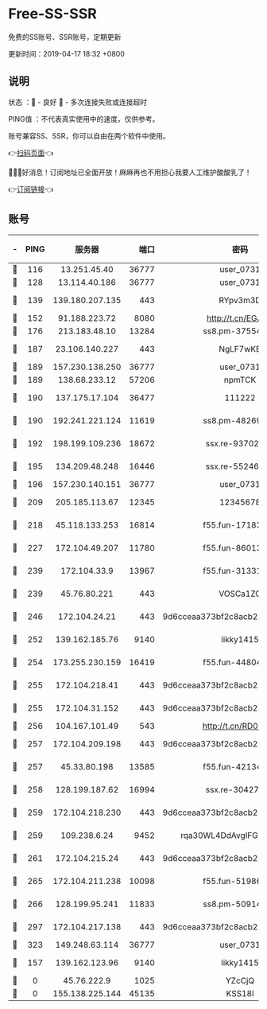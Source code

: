 # Free-SS-SSR

免费的SS账号、SSR账号，定期更新

更新时间：2019-04-17 18:32 +0800

## 说明

状态     ：🙂 - 良好 🙁 - 多次连接失败或连接超时

PING值   ：不代表真实使用中的速度，仅供参考。

账号兼容SS、SSR，你可以自由在两个软件中使用。

👉[扫码页面](https://liesauer.github.io/Free-SS-SSR/)👈

🎉🎉🎉好消息！订阅地址已全面开放！麻麻再也不用担心我要人工维护酸酸乳了！

👉[订阅链接](https://www.liesauer.net/yogurt/subscribe?ACCESS_TOKEN=DAYxR3mMaZAsaqUb)👈

## 账号

|-|PING|服务器|端口|密码|加密方式|区域|
|:----:|:----:|:-----:|-----:|:----:|:----:|:----:|
|🙂|116|13.251.45.40|36777|user_0731|chacha20|SG|
|🙂|128|13.114.40.186|36777|user_0731|chacha20|JP|
|🙂|139|139.180.207.135|443|RYpv3m3D|aes-256-cfb|JP|
|🙂|152|91.188.223.72|8080|http://t.cn/EGJIyrl|rc4-md5|RU|
|🙂|176|213.183.48.10|13284|ss8.pm-37554897|rc4-md5|RU|
|🙂|187|23.106.140.227|443|NgLF7wKB|aes-256-cfb|US|
|🙂|189|157.230.138.250|36777|user_0731|chacha20|US|
|🙂|189|138.68.233.12|57206|npmTCK|rc4-md5|US|
|🙂|190|137.175.17.104|36477|111222|aes-256-cfb|US|
|🙂|190|192.241.221.124|11619|ss8.pm-48269884|aes-256-cfb|US|
|🙂|192|198.199.109.236|18672|ssx.re-93702065|aes-256-cfb|US|
|🙂|195|134.209.48.248|16446|ssx.re-55246161|aes-256-cfb|US|
|🙂|196|157.230.140.151|36777|user_0731|chacha20|US|
|🙂|209|205.185.113.67|12345|12345678|aes-256-cfb|US|
|🙂|218|45.118.133.253|16814|f55.fun-17183295|aes-256-cfb|SG|
|🙂|227|172.104.49.207|11780|f55.fun-86013900|aes-256-cfb|SG|
|🙂|239|172.104.33.9|13967|f55.fun-31331451|aes-256-cfb|SG|
|🙂|239|45.76.80.221|443|VOSCa1ZG|aes-256-cfb|DE|
|🙂|246|172.104.24.21|443|9d6cceaa373bf2c8acb22e60b6a58be6|aes-256-cfb|US|
|🙂|252|139.162.185.76|9140|likky1415|aes-256-cfb|DE|
|🙂|254|173.255.230.159|16419|f55.fun-44804567|aes-256-cfb|US|
|🙂|255|172.104.218.41|443|9d6cceaa373bf2c8acb22e60b6a58be6|aes-256-cfb|US|
|🙂|255|172.104.31.152|443|9d6cceaa373bf2c8acb22e60b6a58be6|aes-256-cfb|US|
|🙂|256|104.167.101.49|543|http://t.cn/RD0D7sx|rc4-md5|CA|
|🙂|257|172.104.209.198|443|9d6cceaa373bf2c8acb22e60b6a58be6|aes-256-cfb|US|
|🙂|257|45.33.80.198|13585|f55.fun-42134475|aes-256-cfb|US|
|🙂|258|128.199.187.62|16994|ssx.re-30427652|aes-256-cfb|SG|
|🙂|259|172.104.218.230|443|9d6cceaa373bf2c8acb22e60b6a58be6|aes-256-cfb|US|
|🙂|259|109.238.6.24|9452|rqa30WL4DdAvgIFG6Fs3znzTa|aes-256-cfb|FR|
|🙂|261|172.104.215.24|443|9d6cceaa373bf2c8acb22e60b6a58be6|aes-256-cfb|US|
|🙂|265|172.104.211.238|10098|f55.fun-51986109|aes-256-cfb|US|
|🙂|266|128.199.95.241|11833|ss8.pm-50914023|aes-256-cfb|SG|
|🙂|297|172.104.217.138|443|9d6cceaa373bf2c8acb22e60b6a58be6|aes-256-cfb|US|
|🙂|323|149.248.63.114|36777|user_0731|chacha20|CA|
|🙁|157|139.162.123.96|9140|likky1415|aes-256-cfb|JP|
|🙁|0|45.76.222.9|1025|YZcCjQ|rc4-md5|JP|
|🙁|0|155.138.225.144|45135|KSS18l|rc4-md5|US|
